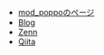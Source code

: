 * [mod_poppoのページ](https://miz-ar.info/)
* [Blog](https://blog.miz-ar.info/)
* [Zenn](https://zenn.dev/mod_poppo)
* [Qiita](https://qiita.com/mod_poppo)
